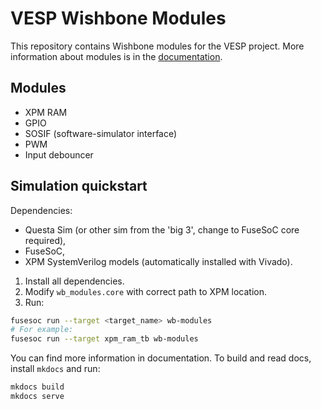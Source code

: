 # VESP Wishbone Modules
This repository contains Wishbone modules for the VESP project. More information about modules is in the [documentation](https://honeygol-microsystems.github.io/wb-modules/).

## Modules
- XPM RAM
- GPIO
- SOSIF (software-simulator interface)
- PWM
- Input debouncer

## Simulation quickstart
Dependencies:
- Questa Sim (or other sim from the 'big 3', change to FuseSoC core required),
- FuseSoC,
- XPM SystemVerilog models (automatically installed with Vivado).

1. Install all dependencies.
2. Modify `wb_modules.core` with correct path to XPM location.
3. Run:
```sh
fusesoc run --target <target_name> wb-modules
# For example:
fusesoc run --target xpm_ram_tb wb-modules
```

You can find more information in documentation. To build and read docs, install `mkdocs` and run:
```sh
mkdocs build
mkdocs serve
```